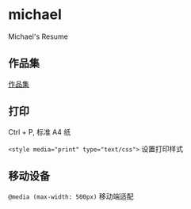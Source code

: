 # michael
Michael's Resume

## 作品集

[作品集](https://matthrews.github.io/michael/?show=collection)

## 打印

Ctrl + P, 标准 A4 纸

`<style media="print" type="text/css">` 设置打印样式

## 移动设备

`@media (max-width: 500px)` 移动端适配